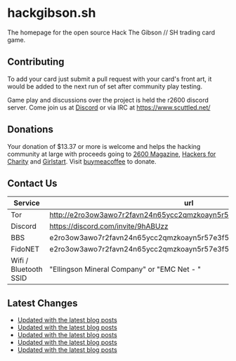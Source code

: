 # hackgibson.sh
The homepage for the open source Hack The Gibson // SH trading card game.


## Contributing

To add your card just submit a pull request with your card's front art, it would be added to the next run of set after community play testing.

Game play and discussions over the project is held the r2600 discord server. Come join us at [Discord](https://discord.com/invite/9hABUzz) or via IRC at https://www.scuttled.net/


## Donations

Your donation of $13.37 or more is welcome and helps the hacking community at large with proceeds going to [2600 Magazine](https://2600.com/), [Hackers for Charity](https://hackersforcharity.org) and [Girlstart](https://girlstart.org).  Visit [buymeacoffee](https://www.buymeacoffee.com/hackgibson.sh) to donate.


## Contact Us

Service | url
-|-
Tor | http://e2ro3ow3awo7r2favn24n65ycc2qmzkoayn5r57e3f56nvjwdcgg32ad.onion
Discord | https://discord.com/invite/9hABUzz
BBS | e2ro3ow3awo7r2favn24n65ycc2qmzkoayn5r57e3f56nvjwdcgg32ad.onion:23
FidoNET | e2ro3ow3awo7r2favn24n65ycc2qmzkoayn5r57e3f56nvjwdcgg32ad.onion:24554
Wifi / Bluetooth SSID | "Ellingson Mineral Company" or "EMC Net - <fidonet address>"

## Latest Changes
<!-- BLOG-POST-LIST:START -->
- [Updated with the latest blog posts](https://github.com/DFW2600/hackgibson.sh/commit/1d47829e45b23f30f2c9799f1004cf7048ae3dfc)
- [Updated with the latest blog posts](https://github.com/DFW2600/hackgibson.sh/commit/53c8fa1e1881ba210cec9f2a0a86398c4038cdd1)
- [Updated with the latest blog posts](https://github.com/DFW2600/hackgibson.sh/commit/ca634b10a987977feeb928f2d05e0d25274e9495)
- [Updated with the latest blog posts](https://github.com/DFW2600/hackgibson.sh/commit/f1c33c33270c7d3377f93f656eca6c036f372351)
- [Updated with the latest blog posts](https://github.com/DFW2600/hackgibson.sh/commit/b3893ab62953277fc976bb70727bdbb5a9cd0d68)
<!-- BLOG-POST-LIST:END -->
